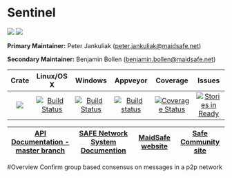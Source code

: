 # Sentinel
[![](https://img.shields.io/badge/Project%20SAFE-Approved-green.svg)](http://maidsafe.net/applications) [![](https://img.shields.io/badge/License-GPL3-green.svg)](https://github.com/maidsafe/sentinel/blob/master/COPYING)

**Primary Maintainer:**     Peter Jankuliak (peter.jankuliak@maidsafe.net)

**Secondary Maintainer:**   Benjamin Bollen (benjamin.bollen@maidsafe.net)

|Crate|Linux/OS X|Windows|Appveyor|Coverage|Issues|
|:---:|:--------:|:-----:|:------:|:------:|:----:|
|[![](http://meritbadge.herokuapp.com/sentinel)](https://crates.io/crates/sentinel)|[![Build Status](https://travis-ci.org/maidsafe/sentinel.svg?branch=master)](https://travis-ci.org/maidsafe/sentinel)|[![Build Status](http://ci.maidsafe.net:8080/buildStatus/icon?job=sentinel_win64_status_badge)](http://ci.maidsafe.net:8080/job/sentinel_win64_status_badge/)|[![Build status](https://ci.appveyor.com/api/projects/status/8k0rwy0miac09p1b/branch/master?svg=true)](https://ci.appveyor.com/project/MaidSafe-QA/sentinel/branch/master)|[![Coverage Status](https://coveralls.io/repos/maidsafe/sentinel/badge.svg)](https://coveralls.io/r/maidsafe/sentinel)|[![Stories in Ready](https://badge.waffle.io/maidsafe/sentinel.png?label=ready&title=Ready)](https://waffle.io/maidsafe/sentinel)|

| [API Documentation - master branch](http://maidsafe.net/sentinel/master) | [SAFE Network System Documention](http://systemdocs.maidsafe.net) | [MaidSafe website](http://maidsafe.net) | [Safe Community site](https://forum.safenetwork.io) |
|:------:|:-------:|:-------:|:-------:|

#Overview
Confirm group based consensus on messages in a p2p network

